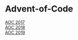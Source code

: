 # Advent-of-Code  
[AOC 2017](http://adventofcode.com/2017)       
[AOC 2018](http://adventofcode.com/2018)    
[AOC 2019](http://adventofcode.com/2019)    